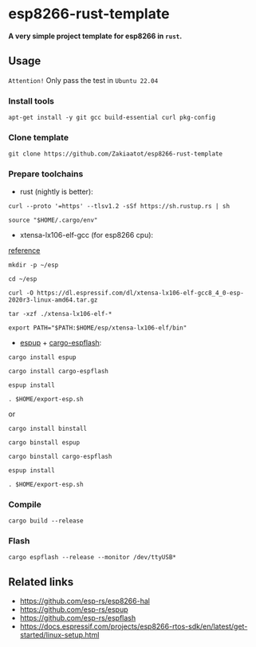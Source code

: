 # esp8266-rust-template

**A very simple project template for esp8266 in `rust`.**

## Usage

`Attention!` Only pass the test in `Ubuntu 22.04`

### Install tools

```shell
apt-get install -y git gcc build-essential curl pkg-config
```

### Clone template

```shell
git clone https://github.com/Zakiaatot/esp8266-rust-template
```

### Prepare toolchains

- rust (nightly is better):

```shell
curl --proto '=https' --tlsv1.2 -sSf https://sh.rustup.rs | sh

source "$HOME/.cargo/env"
```

- xtensa-lx106-elf-gcc (for esp8266 cpu):

[reference](https://docs.espressif.com/projects/esp8266-rtos-sdk/en/latest/get-started/linux-setup.html)

```shell
mkdir -p ~/esp

cd ~/esp

curl -O https://dl.espressif.com/dl/xtensa-lx106-elf-gcc8_4_0-esp-2020r3-linux-amd64.tar.gz

tar -xzf ./xtensa-lx106-elf-*

export PATH="$PATH:$HOME/esp/xtensa-lx106-elf/bin"
```

- [espup](https://github.com/esp-rs/espup) + [cargo-espflash](https://github.com/esp-rs/espflash):

```shell
cargo install espup

cargo install cargo-espflash

espup install 

. $HOME/export-esp.sh
```

or

```shell
cargo install binstall

cargo binstall espup

cargo binstall cargo-espflash

espup install 

. $HOME/export-esp.sh
```

### Compile

```shell
cargo build --release
```

### Flash

```shell
cargo espflash --release --monitor /dev/ttyUSB*
```

## Related links

- <https://github.com/esp-rs/esp8266-hal>
- <https://github.com/esp-rs/espup>
- <https://github.com/esp-rs/espflash>
- <https://docs.espressif.com/projects/esp8266-rtos-sdk/en/latest/get-started/linux-setup.html>
